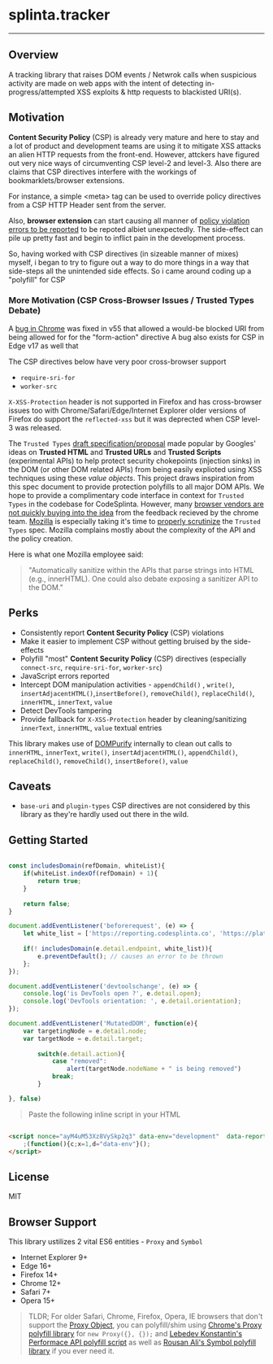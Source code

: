 # splinta.tracker
________________________________________________________________________________________________

## Overview

A tracking library that raises DOM events / Netwrok calls when suspicious activity are made on web apps with the intent of detecting in-progress/attempted XSS exploits & http requests to blackisted URI(s).

## Motivation

**Content Security Policy** (CSP) is already very mature and here to stay and a lot of product and development teams are using it to mitigate XSS attacks an alien HTTP requests from the front-end. However, attckers have figured out very nice ways of circumventing CSP level-2 and level-3. Also there are claims that CSP directives interfere with the workings of bookmarklets/browser extensions.

For instance, a simple &lt;meta&gt; tag can be used to override policy directives from a CSP HTTP Header sent from the server. 

Also, **browser extension** can start causing all manner of [policy violation errors to be reported](https://stackoverflow.com/questions/32336860/why-would-i-get-a-csp-violation-for-the-blocked-uri-about) to be repoted albiet unexpectedly. The side-effect can pile up pretty fast and begin to inflict pain in the development process.

So, having worked with CSP directives (in sizeable manner of mixes) myself, i began to try to figure out a way to do more things in a way that side-steps all the unintended side effects. So i came around coding up a "polyfill" for CSP

### More Motivation (CSP Cross-Browser Issues / Trusted Types Debate)

A [bug in Chrome](https://googlechromereleases.blogspot.com.au/2016/12/stable-channel-update-for-desktop.html) was fixed in v55 that allowed a would-be blocked URI from being allowed for for the "form-action" directive
A bug also exists for CSP in Edge v17 as well that 

The CSP directives below have very poor cross-browser support

- `require-sri-for`
- `worker-src`

`X-XSS-Protection` header is not supported in Firefox and has cross-browser issues too with Chrome/Safari/Edge/Internet Explorer
older versions of Firefox do support the `reflected-xss` but it was deprected when CSP level-3 was released.

The `Trusted Types` [draft specification/proposal](https://github.com/WICG/trusted-types/blob/master/README.md) made popular by Googles' ideas on **Trusted HTML** and **Trusted URLs** and **Trusted Scripts** (experimental APIs) to help protect security chokepoints (injection sinks) in the DOM (or other DOM related APIs) from being easily explioted using XSS techniques using these _value objects_. This project draws inspiration from this spec document to provide protection polyfills to all major DOM APIs. We hope to provide a complimentary code interface in context for `Trusted Types` in the codebase for CodeSplinta. However, many [browser vendors are not quickly buying into the idea](https://www.chromestatus.com/feature/5650088592408576) from the feedback recieved by the chrome team. [Mozilla](https://github.com/mozilla) is especially taking it's time to [properly scrutinize](https://github.com/mozilla/standards-positions/issues/20) the `Trusted Types` spec. Mozilla complains mostly about the complexity of the API and the policy creation.

Here is what one Mozilla employee said:

>"Automatically sanitize within the APIs that parse strings into HTML (e.g., innerHTML). One could also debate exposing a sanitizer API to the DOM."

## Perks

- Consistently report **Content Security Policy** (CSP) violations
- Make it easier to implement CSP without getting bruised by the side-effects
- Polyfill "most" **Content Security Policy** (CSP) directives (especially `connect-src`, `require-sri-for`, `worker-src`)
- JavaScript errors reported
- Intercept DOM manipulation activities - `appendChild()` , `write()`, `insertAdjacentHTML()`,`insertBefore()`, `removeChild()`, `replaceChild()`, `innerHTML`, `innerText`, `value`
- Detect DevTools tampering
- Provide fallback for `X-XSS-Protection` header by cleaning/sanitizing `innerText`, `innerHTML`, `value` textual entries

This library makes use of [DOMPurify](https://www.github.com/cure53/DOMPurify/) internally to clean out calls to `innerHTML`, `innerText`, `write()`, `insertAdjacentHTML()`,  `appendChild()`, `replaceChild()`, `removeChild()`, `insertBefore()`, `value`

## Caveats

- `base-uri` and `plugin-types` CSP directives are not considered by this library as they're hardly used out there in the wild.

## Getting Started

```js

const includesDomain(refDomain, whiteList){
	if(whiteList.indexOf(refDomain) + 1){
		return true;
	}
	
	return false;
}

document.addEventListener('beforerequest', (e) => {
    let white_list = ['https://reporting.codesplinta.co', 'https://platform.twitter.com', 'https://fonts.googleapis.com', 'https://www.youtube.com'];
    
    if(! includesDomain(e.detail.endpoint, white_list)){ 
        e.preventDefault(); // causes an error to be thrown
    };
});

document.addEventListener('devtoolschange', (e) => {
	console.log('is DevTools open ?', e.detail.open);
	console.log('DevTools orientation: ', e.detail.orientation);
});

document.addEventListener('MutatedDOM', function(e){
	var targetingNode = e.detail.node;
	var targetNode = e.detail.target;
 
      	switch(e.detail.action){
			case "removed":
				alert(targetNode.nodeName + " is being removed")
			break;
      	}

}, false)
```
>Paste the following inline script in your HTML 

```html

<script nonce="ayM4uM53Xz8VySkp2q3" data-env="development"  data-reporting-endpoint="https://reporting.codesplinta.co/violations" data-scan-markup="true" data-public-key="key-c53sgw5TA6AF636Age6749whjw7q5634g">
	;(function(){c;x=1,d="data-env"}();
</script>
```

## License

MIT

## Browser Support

This library ustilizes 2 vital ES6 entities - `Proxy` and `Symbol`

- Internet Explorer 9+
- Edge 16+
- Firefox 14+
- Chrome 12+
- Safari 7+
- Opera 15+

> TLDR; For older Safari, Chrome, Firefox, Opera, IE browsers that don't support the [Proxy Object](https://developer.mozilla.org/en-US/docs/Web/JavaScript/Reference/Global_Objects/Proxy/), you can polyfill/shim using [Chrome's Proxy polyfill library](https://github.com/GoogleChrome/proxy-polyfill/) for `new Proxy({}, {});` and [Lebedev Konstantin's Performace API polyfill script](https://gist.github.com/RubaXa/8662836) as well as [Rousan Ali's Symbol polyfill library](https://github.com/rousan/symbol-es6/) if you ever need it.
